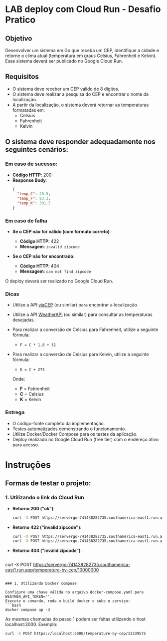 # LAB deploy com Cloud Run - Desafio Pratico

## Objetivo

Desenvolver um sistema em Go que receba um CEP, identifique a cidade e retorne o clima atual (temperatura em graus Celsius, Fahrenheit e Kelvin). Esse sistema deverá ser publicado no Google Cloud Run.

## Requisitos

- O sistema deve receber um CEP válido de 8 dígitos.
- O sistema deve realizar a pesquisa do CEP e encontrar o nome da localização.
- A partir da localização, o sistema deverá retornar as temperaturas formatadas em:
  - Celsius
  - Fahrenheit
  - Kelvin

## O sistema deve responder adequadamente nos seguintes cenários:

### Em caso de sucesso:
- **Código HTTP**: 200
- **Response Body**:
  ```json
  {
    "temp_C": 28.5,
    "temp_F": 83.3,
    "temp_K": 301.5
  }

### Em caso de falha

- **Se o CEP não for válido (com formato correto)**:
  - **Código HTTP**: 422
  - **Mensagem**: `invalid zipcode`

- **Se o CEP não for encontrado**:
  - **Código HTTP**: 404
  - **Mensagem**: `can not find zipcode`

O deploy deverá ser realizado no Google Cloud Run.

### Dicas

- Utilize a API [viaCEP](https://viacep.com.br/) (ou similar) para encontrar a localização.
- Utilize a API [WeatherAPI](https://www.weatherapi.com/) (ou similar) para consultar as temperaturas desejadas.
- Para realizar a conversão de Celsius para Fahrenheit, utilize a seguinte fórmula:
  - `F = C * 1,8 + 32`
- Para realizar a conversão de Celsius para Kelvin, utilize a seguinte fórmula:
  - `K = C + 273`

  Onde:
  - **F** = Fahrenheit
  - **C** = Celsius
  - **K** = Kelvin

### Entrega

- O código-fonte completo da implementação.
- Testes automatizados demonstrando o funcionamento.
- Utilize Docker/Docker Compose para os testes da aplicação.
- Deploy realizado no Google Cloud Run (free tier) com o endereço ativo para acesso.

# Instruções

## Formas de testar o projeto:

### 1. Utilizando o link do Cloud Run

- **Retorno 200 ("ok")**:
  ```bash
  curl -X POST https://servergo-741438282735.southamerica-east1.run.app/temperature-by-cep/13339575
  ```

- **Retorno 422 ("invalid zipcode")**:
  ```bash
  curl -X POST https://servergo-741438282735.southamerica-east1.run.app/  temperature-by-cep/aaaaaa
  curl -X POST https://servergo-741438282735.southamerica-east1.run.app/  temperature-by-cep/1000
  ```

- **Retorno 404 ("invalid zipcode")**:
  ```bash
curl -X POST https://servergo-741438282735.southamerica-east1.run.app/temperature-by-cep/10000000
  ```

### 1. Utilizando Docker compose

Configure uma chave válida no arquivo docker-compose.yaml para WEATHER_API_TOKEN=''.
Execute o comando, roda o build docker e sube o serviço:
  ```bash
  docker compose up -d
  ```
As mesmas chamadas do passo 1 podem ser feitas utilizando o host localhost:3000. Exemplo:
  ```bash
  curl -X POST https://localhost:3000/temperature-by-cep/13339575
  ```


